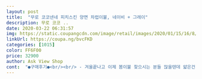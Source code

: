 ```yaml
---
layout: post 
title:  "무로 코코넨네 피치스킨 양면 차렵이불, 네이비 + 그레이" 
description: 무로 코코 ..
date: 2020-03-22 06:31:57 
img: https://static.coupangcdn.com/image/retail/images/2020/01/15/16/8/d16e5994-2c1a-4e45-a57b-4e3242aca39d.jpg 
linkUrl: https://coupa.ng/bvcFKD 
categories: [1015] 
color: FF6F00 
price: 32900 
author: Ask View Shop 
cont:  "●구매후기●<br/><br/> - 겨울끝나고 이제 봄이불 찾으시는 분들 많을텐데 얇은건 쓰기에는 아직 쌀쌀하고 두꺼운거 쓰기에는 더우시고 이런분들이 많을거라고 생각해요.<br/> 코코넨네 이불은 지금 시기에 딱 쓰면 좋을 것 같은 느낌의 이불입니다.<br/> 잘 때 뭔가 몸을 감아주는 느낌이 들어서 더욱 더 포근하게 자게 됐어요.<br/><br/><br/> - 까끌까끌한 느낌의 재질이 아니라 부드럽고 포근한 느낌이 많이 듭니다.<br/> 저희집 강아지가 더 좋아하네요.<br/> 이불 펴자마자 뛰고 눕고 난리도 아니었습니다.<br/> 보시다시피 양면이불이라 재질이 다를까라고 생각하실수도 있는데 양쪽재질은 똑같고 촉감도 똑같네요.<br/> 색만달라요!<br/><br/> - 두께가 조금 얇아보여서 춥지 않을까라고 생각하시는 분들도 있을텐데 오히려 저는 두께가 얇아서 괜찮았어요.<br/> 아무래도 안에 소재가 세미마이크로라서 지금 시기에 사용해도 좋았습니다.<br/><br/><br/> - 사진보면 아시겠지만 슈퍼싱글사이즈여도 기존 사용하고있는 라텍스 매트리스보다 더 큰 크기라 몸 전체를 덮어도 남아요.<br/> 기존에 사용하던 이불은 슈퍼싱글사이즈를 맞춰사도 발가락이 삐져나온다거나 크기가 애매한 것들도 많았는데 이건 그런거 없이 좋습니다!<br/><br/> - 양면이불이라 사실 한 겨울에 쓸 용도보다는 봄쯤부터 사용한 게 좋을 것 같아서 구매했어요.<br/> 무게도 무겁지 않고 덮고 누웠을 때 뭔가 몸에 착! 감기는 그런 느낌이 들더라구요.<br/> 그러다보니까 포근하고 잠도 잘 잤습니다<br/>1.<br/> 포근함<br/>2.<br/> 두께<br/>3.<br/> 크기<br/>4.<br/> 재질<br/>4계절로 사용가능하고 양면이라 두가지 느낌을 낼수있다고해서 구매했습니다.<br/><br/>.<br/> ★ 장점<br/>.<br/> ★★★.<br/> ★.<br/> ★<br/>가격대도 나쁘지않아서 친구들 선물용 집들이 선물용으로 사줘도<br/>그렇다고 얇다라는 느낌은 들지않고 가벼우면서 포근한 느낌이었습니다.<br/><br/>다른쪽은 옅은그레이 색상인데 두가지 모두 너무 마음에 듭니다.<br/><br/>덮을만한 크기라서 혼자덮어도 좋고 둘이서 덮어도 충분히 여유있을 사이즈입니다.<br/><br/>두 가지 분위기로 연출 가능해서 기분에 따라 뒤집어가며 사용할 수 있어요<br/>둘둘 말고 자기도 하고 착착 감기는 맛이 좋아 포근하고 사용감이 좋더라구요<br/>들어와 움츠리고 잘 때가 있는데요<br/>디자인은 무지디자인인 부분이 제일 마음에 들었습니다.<br/><br/>딥 네이비와 연란 베이지의 2개 색상으로 구성인 양면 반전색상!!<br/>머리카락보다 얇은 원사를 사용하여 복원력이 우수한 솜으로 충전해 변형이 적고<br/>먼지 없는 이불로 한번 사용해 보시면 아실거에요~<br/>뭔가 무늬있는 이불보다는 무지인데 색상이 예쁜이불은 더 느낌이 좋아서<br/>미세한 기모가 들어있는 고밀도 피치스킨 가동원단을 사용하여<br/>보통 차렵이불은 가볍기는 한데 그리 크게 나오지 않아 불편함이 있었는데<br/>부담스럽지않은 가격에 가성비 좋은 이불 찾으시는 분이라면<br/>사이즈가 커서 안정적인 느낌이었어요~<br/>색상은 한쪽면은 네이비 색상<br/>세탁 후에도 빠르게 건조되는 세미 마이크로 침구랍니다<br/>솜이 뭉치거나 밖으로 빠져 나오지 않고 세탁 후에도 빠르게 건조되어<br/>숙면을 취하기도좋고 편안한 느낌이었어요<br/>슈싱글침대 위의 이불도 같은 사이즈인데요<br/>이미 주변에 친구들한테 이불 사진 보내줬더니 공유해달라고<br/>이번에 이사도한김에 분위기좀 바꿔보려고<br/>이불두께는 반뼘정도되는 적당한 두께감을 가지고있는데 생각보다 엄청가볍습니다.<br/><br/>이불을 덮으면 따뜻함이 참 좋더라고요<br/>이불이 아주 넉넉한 크기라 침대를 덮고도 남을 만큼<br/>자는 내내 따뜻함이 유지되어 꿀잠을 잘 수 있어 좋았어요<br/>잠자는 내내 움직임이 커도 걱정할 필요없이 이불이 감싸주니<br/>제 마음에 쏙들었어요 딱 제가 찾던 그느낌 ㅎㅎ<br/>제가 쓰는 침대는 슈퍼싱글인데 슈퍼싱글침대를 충분히<br/>제가 요즘 사용하는 무로 코코넨네 이불은 싱글인데도 불구하고 폭이 넓어서<br/>좋아 매일매일 덕분에 꿀잠 예약해뒀답니다 ㅎㅎ<br/>좋아보인다고해서 공유해줬습니닿ㅎㅎㅎㅎㅎㅎㅎㅎㅎㅎ<br/>차분하고 깔끔하게 감성인테리어나 나만의 방꾸미기로 연출해도<br/>총평<br/>추운 겨울이라 그런지 이불을 덮고 자다가 조금만 들떠도 바람이 숭숭<br/>충분히 좋아할거같습니다.<br/><br/>코코넨네 이불 꼭 추천드려요 진짜좋아요 ㅎㅎ<br/>코코넨네 이불을 덮고 자면 많이 움직여도 들썩이지 않아<br/>코코넨네 피치스킨 양면 차렵이불 구매했습니다.<br/><br/>포근함은 솜이불정도고 가볍기는 여름이불이라 충분히 사계절로 사용가능할거같습니다.<br/><br/>히팅 솜가공 처리로 원단과 닿는 위아래 솜을 강한 열로 눌러주어<br/>" 
---
```

